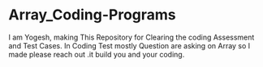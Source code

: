 # Array_Coding-Programs
I am Yogesh, making This Repository for Clearing the coding Assessment and Test Cases. In Coding Test mostly Question are asking on Array so I made please reach out .it build you and your coding.
